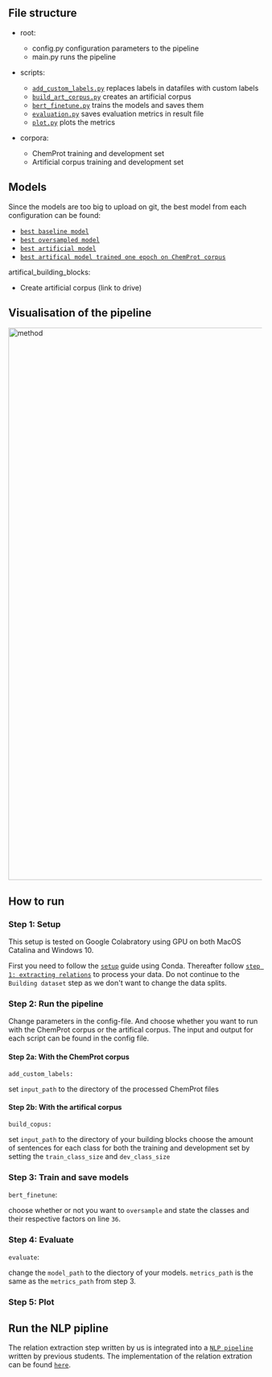 ## File structure

* root:
  - config.py configuration parameters to the pipeline
  - main.py runs the pipeline

* scripts: 
  - [`add_custom_labels.py`](https://github.com/Aitslab/BioNLP/blob/master/lykke_klara/scripts/add_custom_labels.py) replaces labels in datafiles with custom labels
  - [`build_art_corpus.py`](https://github.com/Aitslab/BioNLP/blob/master/lykke_klara/scripts/build_art_corpus.py) creates an artificial corpus
  - [`bert_finetune.py`](https://github.com/Aitslab/BioNLP/blob/master/lykke_klara/scripts/bert_finetune.py) trains the models and saves them
  - [`evaluation.py`](https://github.com/Aitslab/BioNLP/blob/master/lykke_klara/scripts/evaluation.py) saves evaluation metrics in result file
  - [`plot.py`](https://github.com/Aitslab/BioNLP/blob/master/lykke_klara/scripts/plot.py) plots the metrics

* corpora: 
  - ChemProt training and development set
  - Artificial corpus training and development set

## Models
Since the models are too big to upload on git, the best model from each configuration can be found:
  - [`best baseline model`](https://drive.google.com/drive/folders/1_jNQFYvr4TrU4mEZenR6IlKv3qsTBSPy?usp=sharing)
  - [`best oversampled model`](https://drive.google.com/drive/folders/1RA080Eoy1Q7gYiqutxYQtZf-cDKLTCEw?usp=sharing)
  - [`best artificial model`](https://drive.google.com/drive/folders/1u8bAsUDlGkY6GOtKzxJn7Sf8LXRl9vs7?usp=sharing)
  - [`best artifical model trained one epoch on ChemProt corpus`](https://drive.google.com/drive/folders/1zshZodHcMGN2URyv4T4T8KPCL1D08NPt?usp=sharing)

artifical_building_blocks:
* Create artificial corpus (link to drive)

## Visualisation of the pipeline

<img width="1098" alt="method" src="https://user-images.githubusercontent.com/46992305/121548522-5d156180-ca0d-11eb-8302-8eba64b548e9.png">

## How to run 

### Step 1: Setup

This setup is tested on Google Colabratory using GPU on both MacOS Catalina and Windows 10.

First you need to follow the [`setup`](https://github.com/Aitslab/nlp_2021_alexander_petter#setup-using-conda-anaconda--miniconda) guide using Conda. Thereafter follow [`step 1: extracting relations`](https://github.com/Aitslab/nlp_2021_alexander_petter/tree/master/utils/chemprot#extracting-relations) to process your data. Do not continue to the `Building dataset` step as we don't want to change the data splits.

### Step 2: Run the pipeline
Change parameters in the config-file. And choose whether you want to run with the ChemProt corpus or the artifical corpus. The input and output for each script can be found in the config file.

#### Step 2a: With the ChemProt corpus

`add_custom_labels:`

set `input_path` to the directory of the processed ChemProt files

#### Step 2b: With the artifical corpus

`build_copus:`

set `input_path` to the directory of your building blocks 
choose the amount of sentences for each class for both the training and development set by setting the `train_class_size` and `dev_class_size` 

### Step 3: Train and save models

`bert_finetune`:

choose whether or not you want to `oversample` and state the classes and their respective factors on line `36`.

### Step 4: Evaluate

`evaluate`: 

change the `model_path` to the diectory of your models. `metrics_path` is the same as the `metrics_path` from step 3. 

### Step 5: Plot

## Run the NLP pipline

The relation extraction step written by us is integrated into a [`NLP pipeline`](https://github.com/Aitslab/nlp_2021_alexander_petter) written by previous students. The implementation of the relation extration can be found [`here`](https://github.com/Aitslab/nlp_2021_alexander_petter/blob/master/scripts/re.py).
